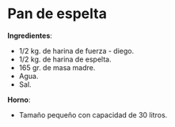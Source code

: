 # Pan de espelta

**Ingredientes**:
* 1/2 kg. de harina de fuerza - diego.
* 1/2 kg. de harina de espelta.
* 165 gr. de masa madre.
* Agua.
* Sal.

**Horno**:
* Tamaño pequeño con capacidad de 30 litros.

